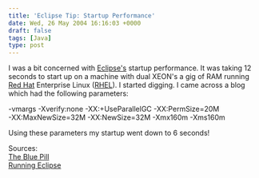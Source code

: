 ```yaml
---
title: 'Eclipse Tip: Startup Performance'
date: Wed, 26 May 2004 16:16:03 +0000
draft: false
tags: [Java]
type: post
---
```


I was a bit concerned with [Eclipse's](http://www.eclipse.org) startup performance. It was taking 12 seconds to start up on a machine with dual XEON's a gig of RAM running [Red Hat](http://www.redhat.com) Enterprise Linux ([RHEL](http://www.redhat.com/software/rhel/)). I started digging. I came across a blog which had the following parameters:

\-vmargs -Xverify:none -XX:+UseParallelGC -XX:PermSize=20M  
\-XX:MaxNewSize=32M -XX:NewSize=32M -Xmx160m -Xms160m  

Using these parameters my startup went down to 6 seconds!

Sources:  
[The Blue Pill](http://weblogs.flamefew.net/moatas/archives/000792.html)  
[Running Eclipse](http://download2.eclipse.org/downloads/documentation/2.0/html/plugins/org.eclipse.platform.doc.user/tasks/running_eclipse.htm)